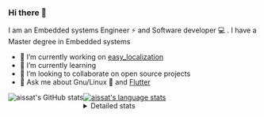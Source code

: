 ### Hi there 👋

I am an Embedded systems Engineer ⚡️ and Software developer 💻 . I have a Master degree in Embedded systems
- 🔭 I’m currently working on [easy_localization](https://pub.dev/packages/easy_localization)
- 🌱 I’m currently learning 
- 👯 I’m looking to collaborate on open source projects
- 💬 Ask me about  Gnu/Linux 🐧 and [Flutter](https://flutter.dev) 

<a href="https://profile-summary-for-github.com/user/aissat">
  <img align="left" height="170px" src="https://github-readme-stats.vercel.app/api?username=aissat&show_icons=true&line_height=27&count_private=true&include_all_commits=true" alt="aissat's GitHub stats"/>
  <img src="https://github-readme-stats.vercel.app/api/top-langs/?username=aissat&hide_langs_below=5&layout=compact" alt="aissat's language stats"/>
</a>

<details>
<summary>Detailed stats</summary>
 

### 🧐 Waka Stats

<!--START_SECTION:waka-->
![Code Time](http://img.shields.io/badge/Code%20Time-4%2C882%20hrs%2048%20mins-blue)

![Profile Views](http://img.shields.io/badge/Profile%20Views-1-blue)

![Lines of code](https://img.shields.io/badge/From%20Hello%20World%20I%27ve%20Written--7%20Million%20lines%20of%20code-blue)

**🐱 My GitHub Data** 

> 🏆 2 Contributions in the Year 2023
 > 
> 📦 120.0 kB Used in GitHub's Storage 
 > 
> 💼 Opted to Hire
 > 
> 📜 163 Public Repositories 
 > 
> 🔑 24 Private Repositories  
 > 
**I'm a Night 🦉** 

```text
🌞 Morning       39 commits       ███░░░░░░░░░░░░░░░░░░░░░░   13.27 % 
🌆 Daytime       79 commits       ██████░░░░░░░░░░░░░░░░░░░   26.87 % 
🌃 Evening       72 commits       ██████░░░░░░░░░░░░░░░░░░░   24.49 % 
🌙 Night        104 commits       ████████░░░░░░░░░░░░░░░░░   35.37 % 

```
📅 **I'm Most Productive on Tuesday** 

```text
Monday          24 commits       ██░░░░░░░░░░░░░░░░░░░░░░░   08.16 % 
Tuesday         72 commits       ██████░░░░░░░░░░░░░░░░░░░   24.49 % 
Wednesday       32 commits       ██░░░░░░░░░░░░░░░░░░░░░░░   10.88 % 
Thursday        32 commits       ██░░░░░░░░░░░░░░░░░░░░░░░   10.88 % 
Friday          61 commits       █████░░░░░░░░░░░░░░░░░░░░   20.75 % 
Saturday        40 commits       ███░░░░░░░░░░░░░░░░░░░░░░   13.61 % 
Sunday          33 commits       ██░░░░░░░░░░░░░░░░░░░░░░░   11.22 % 

```


📊 **This Week I Spent My Time On** 

```text
⌚︎ Time Zone: Africa/Algiers

💬 Programming Languages: 
Docker                   4 hrs 34 mins       ████████████░░░░░░░░░░░░░   48.99 % 
Dart                     2 hrs 42 mins       ███████░░░░░░░░░░░░░░░░░░   28.87 % 
JSON                     1 hr 59 mins        █████░░░░░░░░░░░░░░░░░░░░   21.24 % 
YAML                     5 mins              ░░░░░░░░░░░░░░░░░░░░░░░░░   00.90 % 

🔥 Editors: 
VS Code                  9 hrs 21 mins       █████████████████████████   100.00 % 

💻 Operating System: 
Linux                    9 hrs 21 mins       █████████████████████████   100.00 % 

```

**I Mostly Code in Dart** 

```text
Dart                     27 repos            ████████░░░░░░░░░░░░░░░░░   33.33 % 
TypeScript               9 repos             ██░░░░░░░░░░░░░░░░░░░░░░░   11.11 % 
C++                      7 repos             ██░░░░░░░░░░░░░░░░░░░░░░░   08.64 % 
Shell                    6 repos             █░░░░░░░░░░░░░░░░░░░░░░░░   07.41 % 
PHP                      5 repos             █░░░░░░░░░░░░░░░░░░░░░░░░   06.17 % 

```


**Timeline**

![Chart not found](https://raw.githubusercontent.com/aissat/aissat/master/charts/bar_graph.png) 


 Last Updated on 21/02/2023 01:12:27 UTC
<!--END_SECTION:waka-->

</details>
